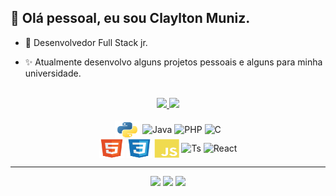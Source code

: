 <h2>👋 Olá pessoal, eu sou Claylton Muniz. </h2>

- 🔭 Desenvolvedor Full Stack jr.

- ✨ Atualmente desenvolvo alguns projetos pessoais e alguns para minha universidade.
 
<div align="center" width="100%"><br>
 <a href="https://github.com/FelipeFerraz4"><a href="https://github.com/Claylton-Muniz">
  <img heigth="160px" width="51%" src="https://github-readme-stats.vercel.app/api?username=Claylton-Muniz&show_icons=true&theme=neon"/>
  <img heigth="160px" width="39%" src="https://github-readme-stats.vercel.app/api/top-langs/?username=Claylton-Muniz&layout=compact&theme=neon"/>
 <a/>
<div/>

<br>

<div align="center" id="tecn_dominio" style="display:block">
  
  <div id="dev" style="display: inline-block">
    <img align="center" alt="Python" height="30" width="40" src="https://raw.githubusercontent.com/devicons/devicon/master/icons/python/python-original.svg">
    <img align="center" alt="Java" height="30" width="40" src="https://cdn.jsdelivr.net/gh/devicons/devicon/icons/java/java-original.svg">
    <img align="center" alt="PHP" height="30" width="40" src="https://upload.wikimedia.org/wikipedia/commons/3/31/Webysther_20160423_-_Elephpant.svg">
    <img align="center" alt="C" height="30" width="40" src="https://github.com/get-icon/geticon/blob/master/icons/c.svg">
  </div>
  
  <br>
  
  <div id="dev-web" style="display: inline-block">
    <img align="center" alt="HTML" height="30" width="40" src="https://raw.githubusercontent.com/devicons/devicon/master/icons/html5/html5-original.svg">
    <img align="center" alt="CSS" height="30" width="40" src="https://raw.githubusercontent.com/devicons/devicon/master/icons/css3/css3-original.svg">
    <img align="center" alt="Js" height="30" width="40" src="https://raw.githubusercontent.com/devicons/devicon/master/icons/javascript/javascript-plain.svg">
    <img align="center" alt="Ts" height="30" width="40" src="https://github.com/get-icon/geticon/blob/master/icons/typescript-icon.svg">
    <img align="center" alt="React" height="30" width="40" src="https://github.com/get-icon/geticon/blob/master/icons/react.svg">
  </div>
    
</div>

<hr>

<div align="center" id="redes-sociais">
    <a href="mailto:claymuniz67@gmail.com" target="_blank"><img src="https://img.shields.io/badge/Gmail-D14836?style=for-the-badge&logo=gmail&logoColor=white"></a>
    <a href="https://www.linkedin.com/in/claylton-muniz/" target="_blank"><img src="https://img.shields.io/badge/LinkedIn-0077B5?style=for-the-badge&logo=linkedin&logoColor=white"></a>
    <a href="https://www.instagram.com/clay.mz/" target="_blank"><img src="https://img.shields.io/badge/Instagram-E4405F?style=for-the-badge&logo=instagram&logoColor=white"></a>
</div>
